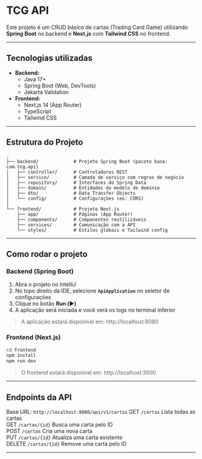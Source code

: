 # TCG API

Este projeto é um CRUD básico de cartas (Trading Card Game) utilizando **Spring Boot** no backend e **Next.js** com **Tailwind CSS** no frontend.

---

## Tecnologias utilizadas

- **Backend:**
  - Java 17+
  - Spring Boot (Web, DevTools)
  - Jakarta Validation
- **Frontend:**
  - Next.js 14 (App Router)
  - TypeScript
  - Tailwind CSS

---

## Estrutura do Projeto

```
.
├── backend/             # Projeto Spring Boot (pacote base: com.tcg.api)
│   ├── controller/      # Controladores REST
│   ├── service/         # Camada de serviço com regras de negócio
│   ├── repository/      # Interfaces do Spring Data
│   ├── domain/          # Entidades do modelo de domínio
│   ├── dto/             # Data Transfer Objects
│   └── config/          # Configurações (ex: CORS)
│
└── frontend/            # Projeto Next.js
    ├── app/             # Páginas (App Router)
    ├── components/      # Componentes reutilizáveis
    ├── services/        # Comunicação com a API
    └── styles/          # Estilos globais e Tailwind config
```

---

##  Como rodar o projeto

### Backend (Spring Boot)

1. Abra o projeto no IntelliJ
2. No topo direito da IDE, selecione **`ApiApplication`** no seletor de configurações
3. Clique no botão **Run (▶️)**
4. A aplicação será iniciada e você verá os logs no terminal inferior

> A aplicação estará disponível em: http://localhost:8080

### Frontend (Next.js)

```bash
cd frontend
npm install
npm run dev
```

> O frontend estará disponível em: http://localhost:3000

---

## Endpoints da API

Base URL: `http://localhost:8080/api/v1/cartas`
 GET     `/cartas`          Lista todas as cartas             
 GET     `/cartas/{id}`     Busca uma carta pelo ID           
 POST    `/cartas`          Cria uma nova carta               
 PUT     `/cartas/{id}`     Atualiza uma carta existente      
 DELETE  `/cartas/{id}`     Remove uma carta pelo ID          

---


